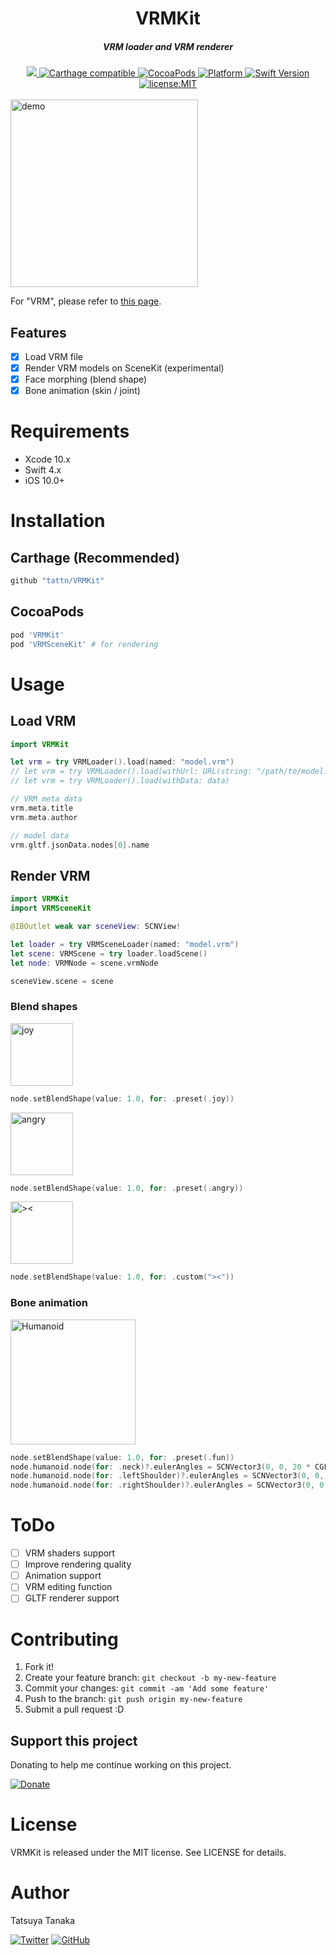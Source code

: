 <h1 align="center">VRMKit</h1>

<h5 align="center">VRM loader and VRM renderer</h5>

<div align="center">
  <a href="https://app.bitrise.io/app/efaa4b22f111455d">
    <img src="https://app.bitrise.io/app/efaa4b22f111455d/status.svg?token=dGmU0Ahl_o8gC_zhegVyPQ" />
  </a>
  <a href="https://github.com/Carthage/Carthage">
    <img src="https://img.shields.io/badge/Carthage-compatible-4BC51D.svg?style=flat" alt="Carthage compatible" />
  </a>
  <a href="http://cocoapods.org/pods/VRMKit">
    <img src="https://img.shields.io/cocoapods/v/VRMKit.svg" alt="CocoaPods" />
  </a>
  <a href="http://cocoapods.org/pods/VRMKit">
    <img src="https://img.shields.io/cocoapods/p/VRMKit.svg" alt="Platform" />
  </a>
  <a href="https://developer.apple.com/swift">
    <img src="https://img.shields.io/badge/Swift-4-F16D39.svg" alt="Swift Version" />
  </a>
  <a href="./LICENSE">
    <img src="https://img.shields.io/badge/license-MIT-green.svg?style=flat-square" alt="license:MIT" />
  </a>
</div>

<br />

<img src="https://github.com/tattn/VRMKit/raw/master/docs/demo.jpg" width="300px" alt="demo" />

For "VRM", please refer to [this page](https://dwango.github.io/en/vrm/).

## Features

- [x] Load VRM file
- [x] Render VRM models on SceneKit (experimental)
- [x] Face morphing (blend shape)
- [x] Bone animation (skin / joint)

# Requirements

- Xcode 10.x
- Swift 4.x
- iOS 10.0+

# Installation

## Carthage (Recommended)

```ruby
github "tattn/VRMKit"
```

## CocoaPods

```ruby
pod 'VRMKit'
pod 'VRMSceneKit' # for rendering
```

# Usage

## Load VRM

```swift
import VRMKit

let vrm = try VRMLoader().load(named: "model.vrm")
// let vrm = try VRMLoader().load(withUrl: URL(string: "/path/to/model.vrm")!)
// let vrm = try VRMLoader().load(withData: data)

// VRM meta data
vrm.meta.title
vrm.meta.author

// model data
vrm.gltf.jsonData.nodes[0].name
```

## Render VRM

```swift
import VRMKit
import VRMSceneKit

@IBOutlet weak var sceneView: SCNView!

let loader = try VRMSceneLoader(named: "model.vrm")
let scene: VRMScene = try loader.loadScene()
let node: VRMNode = scene.vrmNode

sceneView.scene = scene
```

### Blend shapes

<img src="https://github.com/tattn/VRMKit/raw/master/docs/alicia_joy.png" width="100px" alt="joy" />

```swift
node.setBlendShape(value: 1.0, for: .preset(.joy))
```

<img src="https://github.com/tattn/VRMKit/raw/master/docs/alicia_angry.png" width="100px" alt="angry" />

```swift
node.setBlendShape(value: 1.0, for: .preset(.angry))
```

<img src="https://github.com/tattn/VRMKit/raw/master/docs/alicia_><.png" width="100px" alt="><" />

```swift
node.setBlendShape(value: 1.0, for: .custom("><"))
```

### Bone animation

<img src="https://github.com/tattn/VRMKit/raw/master/docs/alicia_humanoid.png" width="200px" alt="Humanoid" />

```swift
node.setBlendShape(value: 1.0, for: .preset(.fun))
node.humanoid.node(for: .neck)?.eulerAngles = SCNVector3(0, 0, 20 * CGFloat.pi / 180)
node.humanoid.node(for: .leftShoulder)?.eulerAngles = SCNVector3(0, 0, 40 * CGFloat.pi / 180)
node.humanoid.node(for: .rightShoulder)?.eulerAngles = SCNVector3(0, 0, 40 * CGFloat.pi / 180)
```

# ToDo
- [ ] VRM shaders support
- [ ] Improve rendering quality
- [ ] Animation support
- [ ] VRM editing function
- [ ] GLTF renderer support

# Contributing

1. Fork it!
2. Create your feature branch: `git checkout -b my-new-feature`
3. Commit your changes: `git commit -am 'Add some feature'`
4. Push to the branch: `git push origin my-new-feature`
5. Submit a pull request :D

## Support this project

Donating to help me continue working on this project.

[![Donate](https://img.shields.io/badge/Donate-PayPal-green.svg)](https://paypal.me/tattn/)

# License

VRMKit is released under the MIT license. See LICENSE for details.

# Author
Tatsuya Tanaka

<a href="https://twitter.com/tanakasan2525" target="_blank"><img alt="Twitter" src="https://img.shields.io/twitter/follow/tanakasan2525.svg?style=social&label=Follow"></a>
<a href="https://github.com/tattn" target="_blank"><img alt="GitHub" src="https://img.shields.io/github/followers/tattn.svg?style=social"></a>

